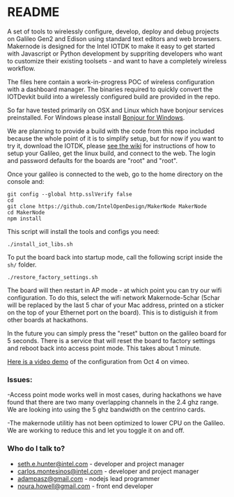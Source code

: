 # README #

A set of tools to wirelessly configure, develop, deploy and debug projects on Galileo Gen2 and Edison using standard text editors and web browsers. Makernode is designed for the Intel IOTDK to make it easy to get started with Javascript or Python development by suppriting developers who want to customize their existing toolsets - and want to have a completely wireless workflow. 

The files here contain a work-in-progress POC of wireless configuration with a dashboard manager. The binaries required to quickly convert the IOTDevkit build into a wirelessly configured build are provided in the repo.

So far have tested primarily on OSX and Linux which have bonjour services preinstalled. For Windows please install [Bonjour for Windows](http://support.apple.com/kb/dl999). 

We are planning to provide a build with the code from this repo included because the whole point of it is to simplify setup, but for now if you want to try it, download the IOTDK, please [see the wiki](https://github.com/IntelOpenDesign/MakerNode/wiki) for instructions of how to setup your Galileo, get the linux build, and connect to the web. The login and password defaults for the boards are "root" and "root". 

Once your galileo is connected to the web, go to the home directory on the console and:

    git config --global http.sslVerify false
    cd
    git clone https://github.com/IntelOpenDesign/MakerNode MakerNode
    cd MakerNode
    npm install

This script will install the tools and configs you need:

    ./install_iot_libs.sh

To put the board back into startup mode, call the following script inside the `sh/` folder. 
    
    ./restore_factory_settings.sh

The board will then restart in AP mode - at which point you can try our wifi configuration. To do this, select the wifi network Makernode-5char (5char will be replaced by the last 5 char of your Mac address, printed on a sticker on the top of your Ethernet port on the board). This is to distiguish it from other boards at hackathons. 

In the future you can simply press the "reset" button on the galileo board for 5 seconds. There is a service that will reset the board to factory settings and reboot back into access point mode. This takes about 1 minute. 

[Here is a video demo](https://vimeo.com/107971075) of the configuration from Oct 4 on vimeo. 

### Issues: ###

-Access point mode works well in most cases, during hackathons we have found that there are two many overlapping channels in the 2.4 ghz range. We are looking into using the 5 ghz bandwidth on the centrino cards. 

-The makernode utilitiy has not been optimized to lower CPU on the Galileo. We are working to reduce this and let you toggle it on and off. 


### Who do I talk to? ###

* seth.e.hunter@intel.com - developer and project manager
* carlos.montesinos@intel.com - developer and project manager
* adampasz@gmail.com  - nodejs lead programmer
* noura.howell@gmail.com  - front end developer
